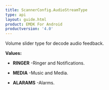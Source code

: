 ```yaml
---
title: ScannerConfig.AudioStreamType
type: api
layout: guide.html
product: EMDK For Android
productversion: '4.0'
---
```



Volume slider type for decode audio feedback.

**Values:**

* **RINGER** -Ringer and Notifications.

* **MEDIA** -Music and Media.

* **ALARAMS** -Alarms.












